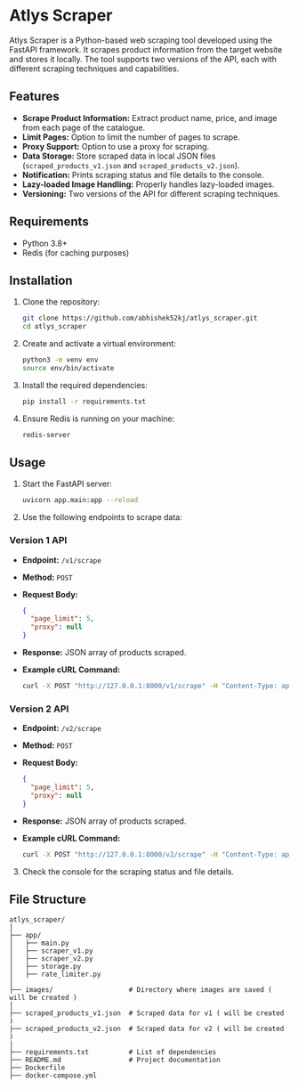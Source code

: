 # Atlys Scraper

Atlys Scraper is a Python-based web scraping tool developed using the FastAPI framework. It scrapes product information from the target website and stores it locally. The tool supports two versions of the API, each with different scraping techniques and capabilities.

## Features

- **Scrape Product Information:** Extract product name, price, and image from each page of the catalogue.
- **Limit Pages:** Option to limit the number of pages to scrape.
- **Proxy Support:** Option to use a proxy for scraping.
- **Data Storage:** Store scraped data in local JSON files (`scraped_products_v1.json` and `scraped_products_v2.json`).
- **Notification:** Prints scraping status and file details to the console.
- **Lazy-loaded Image Handling:** Properly handles lazy-loaded images.
- **Versioning:** Two versions of the API for different scraping techniques.

## Requirements

- Python 3.8+
- Redis (for caching purposes)

## Installation

1. Clone the repository:
    ```sh
    git clone https://github.com/abhishek52kj/atlys_scraper.git
    cd atlys_scraper
    ```

2. Create and activate a virtual environment:
    ```sh
    python3 -m venv env
    source env/bin/activate
    ```

3. Install the required dependencies:
    ```sh
    pip install -r requirements.txt
    ```

4. Ensure Redis is running on your machine:
    ```sh
    redis-server
    ```

## Usage

1. Start the FastAPI server:
    ```sh
    uvicorn app.main:app --reload
    ```

2. Use the following endpoints to scrape data:

### Version 1 API

- **Endpoint:** `/v1/scrape`
- **Method:** `POST`
- **Request Body:**
    ```json
    {
      "page_limit": 5,
      "proxy": null
    }
    ```

- **Response:** JSON array of products scraped.

- **Example cURL Command:**
    ```sh
    curl -X POST "http://127.0.0.1:8000/v1/scrape" -H "Content-Type: application/json" -d '{"page_limit": 5, "proxy": null}'
    ```

### Version 2 API

- **Endpoint:** `/v2/scrape`
- **Method:** `POST`
- **Request Body:**
    ```json
    {
      "page_limit": 5,
      "proxy": null
    }
    ```

- **Response:** JSON array of products scraped.

- **Example cURL Command:**
    ```sh
    curl -X POST "http://127.0.0.1:8000/v2/scrape" -H "Content-Type: application/json" -d '{"page_limit": 5, "proxy": null}'
    ```

3. Check the console for the scraping status and file details.

## File Structure

```plaintext
atlys_scraper/
│
├── app/
│   ├── main.py
│   ├── scraper_v1.py
│   ├── scraper_v2.py
│   ├── storage.py
│   ├── rate_limiter.py
│
├── images/                   # Directory where images are saved ( will be created )
│
├── scraped_products_v1.json  # Scraped data for v1 ( will be created )
├── scraped_products_v2.json  # Scraped data for v2 ( will be created )
│
├── requirements.txt          # List of dependencies
├── README.md                 # Project documentation
├── Dockerfile
├── docker-compose.yml
